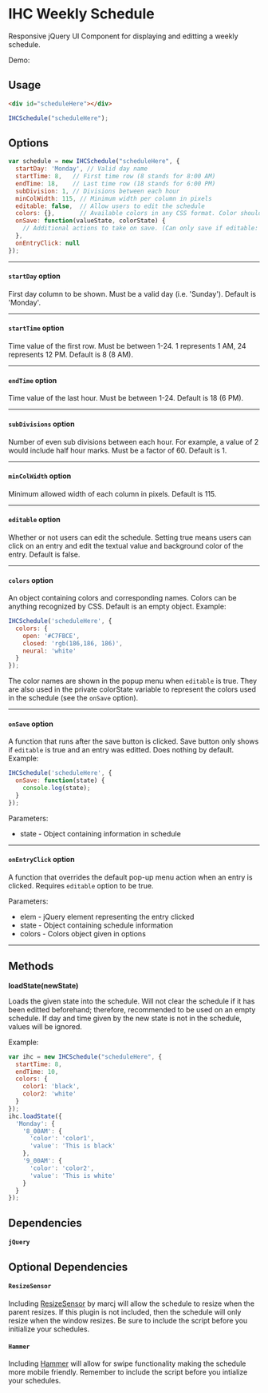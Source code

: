 # IHC Weekly Schedule
Responsive jQuery UI Component for displaying and editting a weekly schedule.

Demo: 

## Usage
```html
<div id="scheduleHere"></div>
```
```javascript
IHCSchedule("scheduleHere");
```

## Options
```javascript
var schedule = new IHCSchedule("scheduleHere", {
  startDay: 'Monday', // Valid day name
  startTime: 8,   // First time row (8 stands for 8:00 AM)
  endTime: 18,    // Last time row (18 stands for 6:00 PM)
  subDivision: 1, // Divisions between each hour
  minColWidth: 115, // Minimum width per column in pixels
  editable: false,  // Allow users to edit the schedule
  colors: {},       // Available colors in any CSS format. Color should be the value.
  onSave: function(valueState, colorState) {
    // Additional actions to take on save. (Can only save if editable: true).
  },
  onEntryClick: null
});
```

---

#### `startDay` option
First day column to be shown. Must be a valid day (i.e. 'Sunday'). Default is 'Monday'.

---

#### `startTime` option
Time value of the first row. Must be between 1-24. 1 represents 1 AM, 24 represents 12 PM. 
Default is 8 (8 AM).

---

#### `endTime` option
Time value of the last hour. Must be between 1-24. Default is 18 (6 PM).

---

#### `subDivisions` option
Number of even sub divisions between each hour. For example, a value of 2 would include half hour marks. 
Must be a factor of 60. Default is 1.

---

#### `minColWidth` option
Minimum allowed width of each column in pixels. Default is 115.

---

#### `editable` option
Whether or not users can edit the schedule. Setting true means users can click on an entry and edit the textual value and
background color of the entry. Default is false.

---

#### `colors` option
An object containing colors and corresponding names. Colors can be anything recognized by CSS. Default is an empty object.
Example:
```javascript
IHCSchedule('scheduleHere', {
  colors: {
    open: '#C7FBCE',
    closed: 'rgb(186,186, 186)',
    neural: 'white'
  }
});
```
The color names are shown in the popup menu when `editable` is true. They are also used in the private colorState variable
to represent the colors used in the schedule (see the `onSave` option).

---

#### `onSave` option
A function that runs after the save button is clicked. Save button only shows if `editable` is true and an entry was editted.
Does nothing by default. Example:
```javascript
IHCSchedule('scheduleHere', {
  onSave: function(state) {
    console.log(state);
  }
});
```
Parameters:
* state - Object containing information in schedule

---

#### `onEntryClick` option
A function that overrides the default pop-up menu action when an entry is clicked. Requires `editable` option to be true. 

Parameters:
* elem - jQuery element representing the entry clicked
* state - Object containing schedule information
* colors - Colors object given in options

---

## Methods
**loadState(newState)**

Loads the given state into the schedule. Will not clear the schedule if it has been editted beforehand; therefore, recommended to be used on an empty schedule. If day and time given by the new state is not in the schedule, values will be ignored.

Example:
```javascript
var ihc = new IHCSchedule("scheduleHere", {
  startTime: 8,
  endTime: 10,
  colors: {
    color1: 'black',
    color2: 'white'
  }
});
ihc.loadState({
  'Monday': {
    '8_00AM': {
      'color': 'color1',
      'value': 'This is black'
    },
    '9_00AM': {
      'color': 'color2',
      'value': 'This is white'
    }
  }
});
```

## Dependencies
#### `jQuery`

## Optional Dependencies
#### `ResizeSensor`
Including [ResizeSensor](https://github.com/marcj/css-element-queries/blob/master/src/ResizeSensor.js) by marcj will allow
the schedule to resize when the parent resizes. If this plugin is not included, then the schedule will only resize when
the window resizes. Be sure to include the script before you initialize your schedules.

#### `Hammer`
Including [Hammer](http://hammerjs.github.io/) will allow for swipe functionality making the schedule more mobile friendly.
Remember to include the script before you intialize your schedules.
